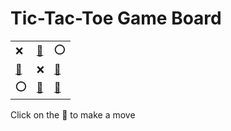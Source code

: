 # Tic-Tac-Toe Game Board
|   |   |   |
|---|---|---|
|❌ |[🔎](XOOEXEOEX.md) |⭕ |
|[🔎](XEOOXEOEX.md) |❌ |[🔎](XEOEXOOEX.md) |
|⭕ |[🔎](XEOEXEOOX.md) |[🔎](XEOEXXOEO.md) |

Click on the 🔎 to make a move